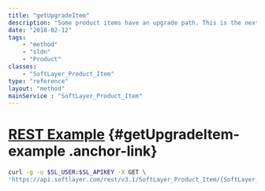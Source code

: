 ```yaml
---
title: "getUpgradeItem"
description: "Some product items have an upgrade path. This is the next product item in the upgrade path."
date: "2018-02-12"
tags:
    - "method"
    - "sldn"
    - "Product"
classes:
    - "SoftLayer_Product_Item"
type: "reference"
layout: "method"
mainService : "SoftLayer_Product_Item"
---
```


# [REST Example](#getUpgradeItem-example) <a href="/article/rest/"><i class="fas fa-question"></i></a> {#getUpgradeItem-example .anchor-link} 
```bash
curl -g -u $SL_USER:$SL_APIKEY -X GET \
'https://api.softlayer.com/rest/v3.1/SoftLayer_Product_Item/{SoftLayer_Product_ItemID}/getUpgradeItem'
```

